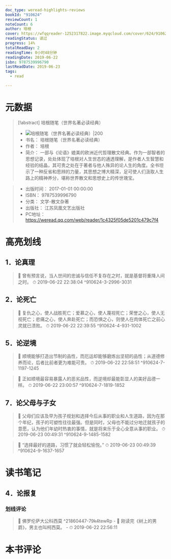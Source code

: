 ```yaml
---
doc_type: weread-highlights-reviews
bookId: "910624"
reviewCount: 1
noteCount: 6
author: 培根
cover: https://wfqqreader-1252317822.image.myqcloud.com/cover/624/910624/t7_910624.jpg
readingStatus: 读过
progress: 14%
totalReadDay: 2
readingTime: 0小时48分钟
readingDate: 2019-06-22
isbn: 9787539996790
lastReadDate: 2019-06-23
tags:
  - read

---
```

# 元数据
> [!abstract] 培根随笔（世界名著必读经典）
> - ![ 培根随笔（世界名著必读经典）|200](https://wfqqreader-1252317822.image.myqcloud.com/cover/624/910624/t7_910624.jpg)
> - 书名： 培根随笔（世界名著必读经典）
> - 作者： 培根
> - 简介： 一部与《论语》媲美的欧洲近代哲理散文经典。作为一部智者的思想记录，处处体现了培根对人生世态的通透理解，是作者人生智慧和经验的结晶，其可贵之处在于著者与他人殊异的论人生的角度。全书坦示了一种反省和思辨的力量，其思想之博大精深，足可使人们汲取人生路上的精神养分，堪称世界散文和思想史上的传世瑰宝。

> - 出版时间： 2017-01-01 00:00:00
> - ISBN： 9787539996790
> - 分类： 文学-散文杂著
> - 出版社： 江苏凤凰文艺出版社
> - PC地址：https://weread.qq.com/web/reader/1c4325f05de5201c479c7f4

# 高亮划线

## 1．论真理

> 📌 曾有预言说，当人世间的忠诚与信任不复存在之时，就是基督将重降人间之时。 
> ⏱ 2019-06-22 22:38:04 ^910624-3-2996-3031

## 2．论死亡

> 📌 复仇之心，使人战胜死亡；爱慕之心，使人蔑视死亡；荣誉之心，使人无视死亡；悲痛之心，使人奔赴死亡；而恐惧之心，则使人在肉体死亡之前心灵就已溃败。 
> ⏱ 2019-06-22 22:39:55 ^910624-4-931-1002

## 5．论逆境

> 📌 顺境能够打造出节制的品性，而厄运却能够磨炼出坚韧的品性；从道德修养而论，后者比前者更为难能可贵。 
> ⏱ 2019-06-22 22:58:51 ^910624-7-1197-1245

> 📌 正如顺境最容易暴露人的恶劣品性，而逆境却最能彰显人的美好品德一样。 
> ⏱ 2019-06-22 23:00:57 ^910624-7-1819-1852

## 7．论父母与子女

> 📌 父母们应该及早为孩子规划和选择今后从事的职业和人生道路，因为在那个年纪，孩子的可塑性往往最强。但是同时，父母也不能过分地迁就孩子的意愿，认为他们年幼时热衷的事情，就是将来乐于全心全意从事的职业。 
> ⏱ 2019-06-23 00:49:31 ^910624-9-1485-1582

> 📌 “选择最好的道路，习惯了就会轻松愉悦。” 
> ⏱ 2019-06-23 00:49:39 ^910624-9-1637-1657

# 读书笔记

## 4．论报复

### 划线评论
> 📌 佛罗伦萨大公科西莫  ^21860447-79k4tewRp
    - 💭 刚读完《树上的男爵》，男主也叫柯西莫。
    - ⏱ 2019-06-22 22:56:11
   
# 本书评论

